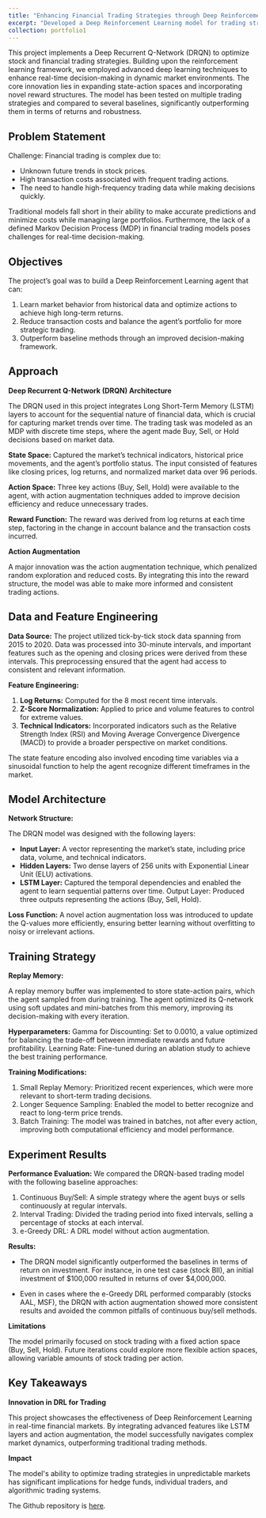 ```yaml
---
title: "Enhancing Financial Trading Strategies through Deep Reinforcement Learning (DRL)"
excerpt: "Developed a Deep Reinforcement Learning model for trading strategies using Python, TensorFlow, and Keras. Integrated action augmentation, custom Q-networks, and experience replay to optimize trading decisions and capture temporal dependencies."
collection: portfolio1
---
```


This project implements a Deep Recurrent Q-Network (DRQN) to optimize stock and financial trading strategies. Building upon the reinforcement learning framework, we employed advanced deep learning techniques to enhance real-time decision-making in dynamic market environments. The core innovation lies in expanding state-action spaces and incorporating novel reward structures. The model has been tested on multiple trading strategies and compared to several baselines, significantly outperforming them in terms of returns and robustness.

## Problem Statement

Challenge:
Financial trading is complex due to:

- Unknown future trends in stock prices.
- High transaction costs associated with frequent trading actions.
- The need to handle high-frequency trading data while making decisions quickly.

Traditional models fall short in their ability to make accurate predictions and minimize costs while managing large portfolios. Furthermore, the lack of a defined Markov Decision Process (MDP) in financial trading models poses challenges for real-time decision-making.

## Objectives
The project’s goal was to build a Deep Reinforcement Learning agent that can:

1. Learn market behavior from historical data and optimize actions to achieve high long-term returns.
2. Reduce transaction costs and balance the agent’s portfolio for more strategic trading.
3. Outperform baseline methods through an improved decision-making framework.

## Approach

**Deep Recurrent Q-Network (DRQN) Architecture**

The DRQN used in this project integrates Long Short-Term Memory (LSTM) layers to account for the sequential nature of financial data, which is crucial for capturing market trends over time. The trading task was modeled as an MDP with discrete time steps, where the agent made Buy, Sell, or Hold decisions based on market data.

**State Space:** Captured the market’s technical indicators, historical price movements, and the agent’s portfolio status. The input consisted of features like closing prices, log returns, and normalized market data over 96 periods.

**Action Space:** Three key actions (Buy, Sell, Hold) were available to the agent, with action augmentation techniques added to improve decision efficiency and reduce unnecessary trades.

**Reward Function:** The reward was derived from log returns at each time step, factoring in the change in account balance and the transaction costs incurred.

**Action Augmentation**

A major innovation was the action augmentation technique, which penalized random exploration and reduced costs. By integrating this into the reward structure, the model was able to make more informed and consistent trading actions.

## Data and Feature Engineering

**Data Source:**
The project utilized tick-by-tick stock data spanning from 2015 to 2020. Data was processed into 30-minute intervals, and important features such as the opening and closing prices were derived from these intervals. This preprocessing ensured that the agent had access to consistent and relevant information.

**Feature Engineering:**
1. **Log Returns:** Computed for the 8 most recent time intervals.
2. **Z-Score Normalization:** Applied to price and volume features to control for extreme values.
3. **Technical Indicators:** Incorporated indicators such as the Relative Strength Index (RSI) and Moving Average Convergence Divergence (MACD) to provide a broader perspective on market conditions.

The state feature encoding also involved encoding time variables via a sinusoidal function to help the agent recognize different timeframes in the market.

## Model Architecture

**Network Structure:**

The DRQN model was designed with the following layers:

- **Input Layer:** A vector representing the market’s state, including price data, volume, and technical indicators.
- **Hidden Layers:** Two dense layers of 256 units with Exponential Linear Unit (ELU) activations.
- **LSTM Layer:** Captured the temporal dependencies and enabled the agent to learn sequential patterns over time.
Output Layer: Produced three outputs representing the actions (Buy, Sell, Hold).

**Loss Function:**
A novel action augmentation loss was introduced to update the Q-values more efficiently, ensuring better learning without overfitting to noisy or irrelevant actions.

## Training Strategy

**Replay Memory:**

A replay memory buffer was implemented to store state-action pairs, which the agent sampled from during training. The agent optimized its Q-network using soft updates and mini-batches from this memory, improving its decision-making with every iteration.

**Hyperparameters:**
Gamma for Discounting: Set to 0.0010, a value optimized for balancing the trade-off between immediate rewards and future profitability.
Learning Rate: Fine-tuned during an ablation study to achieve the best training performance.

**Training Modifications:**
1. Small Replay Memory: Prioritized recent experiences, which were more relevant to short-term trading decisions.
2. Longer Sequence Sampling: Enabled the model to better recognize and react to long-term price trends.
3. Batch Training: The model was trained in batches, not after every action, improving both computational efficiency and model performance.

## Experiment Results

**Performance Evaluation:**
We compared the DRQN-based trading model with the following baseline approaches:

1. Continuous Buy/Sell: A simple strategy where the agent buys or sells continuously at regular intervals.
2. Interval Trading: Divided the trading period into fixed intervals, selling a percentage of stocks at each interval.
3. e-Greedy DRL: A DRL model without action augmentation.

**Results:**

- The DRQN model significantly outperformed the baselines in terms of return on investment. For instance, in one test case (stock BII), an initial investment of $100,000 resulted in returns of over $4,000,000.

- Even in cases where the e-Greedy DRL performed comparably (stocks AAL, MSF), the DRQN with action augmentation showed more consistent results and avoided the common pitfalls of continuous buy/sell methods.

**Limitations**

The model primarily focused on stock trading with a fixed action space (Buy, Sell, Hold). Future iterations could explore more flexible action spaces, allowing variable amounts of stock trading per action.

## Key Takeaways

**Innovation in DRL for Trading**

This project showcases the effectiveness of Deep Reinforcement Learning in real-time financial markets. By integrating advanced features like LSTM layers and action augmentation, the model successfully navigates complex market dynamics, outperforming traditional trading methods.

**Impact**

The model's ability to optimize trading strategies in unpredictable markets has significant implications for hedge funds, individual traders, and algorithmic trading systems.

The Github repository is [here](https://github.com/srushtii-m/RL_Trading).